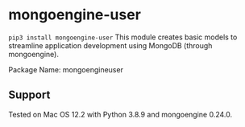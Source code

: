 # mongoengine-user
```pip3 install mongoengine-user```
This module creates basic models to streamline application development using MongoDB (through mongoengine).

Package Name: mongoengineuser

## Support
Tested on Mac OS 12.2 with Python 3.8.9 and mongoengine 0.24.0.